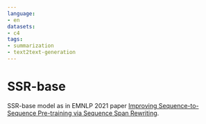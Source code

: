 ```yaml
---
language: 
- en
datasets:
- c4
tags:
- summarization
- text2text-generation
---
```


# SSR-base

SSR-base model as in EMNLP 2021 paper [Improving Sequence-to-Sequence Pre-training via Sequence Span Rewriting](https://arxiv.org/abs/2101.00416).
